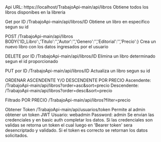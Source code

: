 Api URL: https://localhost/TrabajoApi-main/api/libros
Obtiene todos los libros disponibes en la libreria

Get por ID
/TrabajoApi-main/api/libros/ID
Obtiene un libro en especifico segun su id

POST
/TrabajoApi-main/api/libros BODY{'ID_Libro':,'Titulo':'','Autor':'','Genero':'','Editorial':'','Precio':}
Crea un nuevo libro con los datos ingresados por el usuario

DELETE por ID
/TrabajoApi-main/api/libros/ID
Elimina un libro determinado segun el id proporcionado

PUT por ID
/TrabajoApi-main/api/libros/ID
Actualiza un libro segun su id

ORDENAR ASCENDENTE Y/O DESCENDENTE POR PRECIO
Ascendente:
/TrabajoApi-main/api/libros?order=asc&sort=precio
Descendente:
/TrabajoApi-main/api/libros?order=desc&sort=precio

Filtrado POR PRECIO
/TrabajoApi-main/api/libros?filter=precio

Obtener Token
/TrabajoApi-main/api/usuarios/token
Permite al admin obtener un token JWT
Usuario: webadmin
Password: admin
Se envian las credenciales y en basic auth completar los datos.
Si las credenciales son validas se retorna un token el cual luego en 'Bearer token' sera desencriptado y validado.
Si el token es correcto se retornan los datos solicitados.

